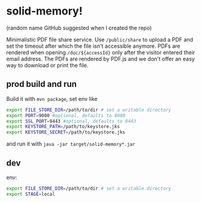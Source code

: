# solid-memory!  
(random name GitHub suggested when I created the repo)

Minimalistic PDF file share service. Use `/public/share` to upload a PDF and set the timeout after which the file isn't accessible anymore. PDFs are rendered when opening `/doc/${accessId}` only after the visitor entered their email address. The PDFs are rendered by PDF.js and we don't offer an easy way to download or print the file.

## prod build and run
Build it with `mvn package`, set env like 
```bash
export FILE_STORE_DIR=/path/to/dir # set a writable directory
export PORT=9000 #optional, defaults to 8080
export SSL_PORT=9443 #optional, defaults to 8443
export KEYSTORE_PATH=/path/to/keystore.jks 
export KEYSTORE_SECRET=/path/to/keystore.jks 
```
and run it with `java -jar target/solid-memory*.jar`

## dev
env:
```bash
export FILE_STORE_DIR=/path/to/dir # set a writable directory
export STAGE=local
```
